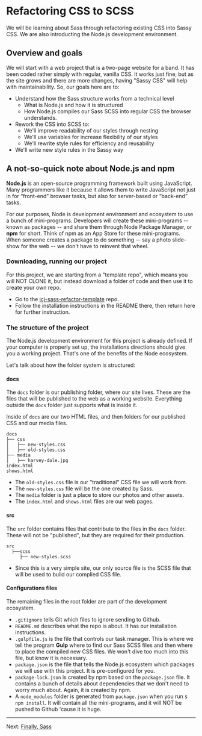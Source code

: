 # Refactoring CSS to SCSS

We will be learning about Sass through refactoring existing CSS into Sassy CSS. We are also introducting the Node.js development environment.

## Overview and goals

We will start with a web project that is a two-page website for a band. It has been coded rather simply with regular, vanilla CSS. It works just fine, but as the site grows and there are more changes, having "Sassy CSS" will help with maintainability. So, our goals here are to:

- Understand how the Sass structure works from a technical level
  - What is Node.js and how it is structured
  - How Node.js compiles our Sass SCSS into regular CSS the browser understands.
- Rework the CSS into SCSS to:
  - We'll improve readability of our styles through nesting
  - We'll use variables for increase flexibility of our styles
  - We'll rewrite style rules for efficiency and reusability
- We'll write new style rules in the Sassy way

## A not-so-quick note about Node.js and npm

**Node.js** is an open-source programming framework built using JavaScript. Many programmers like it because it allows them to write JavaScript not just in for “front-end” browser tasks, but also for server-based or “back-end” tasks.

For our purposes, Node is development environment and ecosystem to use a bunch of mini-programs. Developers will create these mini-programs -- known as packages -- and share them through Node Package Manager, or **npm** for short. Think of npm as an App Store for these mini-programs. When someone creates a package to do something -- say a photo slide-show for the web -- we don't have to reinvent that wheel.

### Downloading, running our project

For this project, we are starting from a "template repo", which means you will NOT CLONE it, but instead download a folder of code and then use it to create your own repo.

- Go to the [icj-sass-refactor-template](https://github.com/utdata/icj-sass-refactor-template) repo.
- Follow the installation instructions in the README there, then return here for further instruction.

### The structure of the project

The Node.js development environment for this project is already defined. If your computer is properly set up, the installations directions should give you a working project. That's one of the benefits of the Node ecosystem.

Let's talk about how the folder system is structured:

#### docs

The `docs` folder is our publishing folder, where our site lives. These are the files that will be published to the web as a working website. Everything outside the `docs` folder just supports what is inside it.

Inside of `docs` are our two HTML files, and then folders for our published CSS and our media files.

```
docs
├── css
│   ├── new-styles.css
│   ├── old-styles.css
├── media
│   ├── harvey-dale.jpg
index.html
shows.html
```

- The `old-styles.css` file is our "traditional" CSS file we will work from.
- The `new-styles.css` file will be the one created by Sass.
- The `media` folder is just a place to store our photos and other assets.
- The `index.html` and `shows.html` files are our web pages.

#### src

The `src` folder contains files that contribute to the files in the `docs` folder. These will not be "published", but they are required for their production.

```
src
  ├──scss
     ├── new-styles.scss
```

- Since this is a very simple site, our only source file is the SCSS file that will be used to build our complied CSS file.

#### Configurations files

The remaining files in the root folder are part of the development ecosystem.

- `.gitignore` tells Git which files to ignore sending to Github.
- `README.md` describes what the repo is about. It has our installation instructions.
- `.gulpfile.js` is the file that controls our task manager. This is where we tell the program **Gulp** where to find our Sass SCSS files and then where to place the compiled new CSS files. We won't dive too much into this file, but know it is necessary.
- `package.json` is the file that tells the Node.js ecosystem which packages we will use with this project. It is pre-configured for you.
- `package-lock.json` is created by npm based on the `package.json` file. It contains a bunch of details about dependencies that we don't need to worry much about. Again, it is created by npm.
- A `node_modules` folder is generated from `package.json` when you run `$ npm install`. It will contain all the mini-programs, and it will NOT be pushed to Github 'cause it is huge.

----

Next: [Finally, Sass](sass-03.md)
